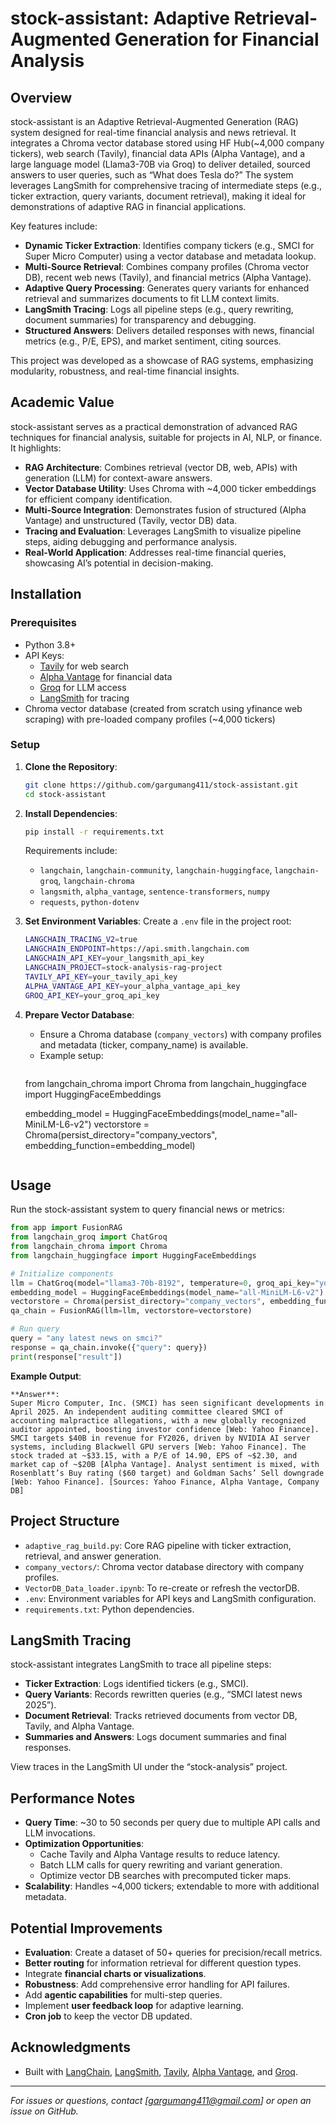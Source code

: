 # stock-assistant: Adaptive Retrieval-Augmented Generation for Financial Analysis

## Overview
stock-assistant is an Adaptive Retrieval-Augmented Generation (RAG) system designed for real-time financial analysis and news retrieval. It integrates a Chroma vector database stored using HF Hub(~4,000 company tickers), web search (Tavily), financial data APIs (Alpha Vantage), and a large language model (Llama3-70B via Groq) to deliver detailed, sourced answers to user queries, such as “What does Tesla do?” The system leverages LangSmith for comprehensive tracing of intermediate steps (e.g., ticker extraction, query variants, document retrieval), making it ideal for demonstrations of adaptive RAG in financial applications.

Key features include:
- **Dynamic Ticker Extraction**: Identifies company tickers (e.g., SMCI for Super Micro Computer) using a vector database and metadata lookup.
- **Multi-Source Retrieval**: Combines company profiles (Chroma vector DB), recent web news (Tavily), and financial metrics (Alpha Vantage).
- **Adaptive Query Processing**: Generates query variants for enhanced retrieval and summarizes documents to fit LLM context limits.
- **LangSmith Tracing**: Logs all pipeline steps (e.g., query rewriting, document summaries) for transparency and debugging.
- **Structured Answers**: Delivers detailed responses with news, financial metrics (e.g., P/E, EPS), and market sentiment, citing sources.

This project was developed as a showcase of RAG systems, emphasizing modularity, robustness, and real-time financial insights.

## Academic Value
stock-assistant serves as a practical demonstration of advanced RAG techniques for financial analysis, suitable for projects in AI, NLP, or finance. It highlights:
- **RAG Architecture**: Combines retrieval (vector DB, web, APIs) with generation (LLM) for context-aware answers.
- **Vector Database Utility**: Uses Chroma with ~4,000 ticker embeddings for efficient company identification.
- **Multi-Source Integration**: Demonstrates fusion of structured (Alpha Vantage) and unstructured (Tavily, vector DB) data.
- **Tracing and Evaluation**: Leverages LangSmith to visualize pipeline steps, aiding debugging and performance analysis.
- **Real-World Application**: Addresses real-time financial queries, showcasing AI’s potential in decision-making.

## Installation

### Prerequisites
- Python 3.8+
- API Keys:
  - [Tavily](https://app.tavily.com/) for web search
  - [Alpha Vantage](https://www.alphavantage.co/) for financial data
  - [Groq](https://console.groq.com/) for LLM access
  - [LangSmith](https://smith.langchain.com/) for tracing
- Chroma vector database (created from scratch using yfinance web scraping) with pre-loaded company profiles (~4,000 tickers)

### Setup
1. **Clone the Repository**:
   ```bash
   git clone https://github.com/gargumang411/stock-assistant.git
   cd stock-assistant
   ```

2. **Install Dependencies**:
   ```bash
   pip install -r requirements.txt
   ```
   Requirements include:
   - `langchain`, `langchain-community`, `langchain-huggingface`, `langchain-groq`, `langchain-chroma`
   - `langsmith`, `alpha_vantage`, `sentence-transformers`, `numpy`
   - `requests`, `python-dotenv`

3. **Set Environment Variables**:
   Create a `.env` file in the project root:
   ```bash
   LANGCHAIN_TRACING_V2=true
   LANGCHAIN_ENDPOINT=https://api.smith.langchain.com
   LANGCHAIN_API_KEY=your_langsmith_api_key
   LANGCHAIN_PROJECT=stock-analysis-rag-project
   TAVILY_API_KEY=your_tavily_api_key
   ALPHA_VANTAGE_API_KEY=your_alpha_vantage_api_key
   GROQ_API_KEY=your_groq_api_key
   ```

4. **Prepare Vector Database**:
   - Ensure a Chroma database (`company_vectors`) with company profiles and metadata (ticker, company_name) is available.
   - Example setup:
     ```python
    from langchain_chroma import Chroma
    from langchain_huggingface import HuggingFaceEmbeddings
     
        
    embedding_model = HuggingFaceEmbeddings(model_name="all-MiniLM-L6-v2")
    vectorstore = Chroma(persist_directory="company_vectors", embedding_function=embedding_model)
     ```

## Usage
Run the stock-assistant system to query financial news or metrics:

```python
from app import FusionRAG
from langchain_groq import ChatGroq
from langchain_chroma import Chroma
from langchain_huggingface import HuggingFaceEmbeddings

# Initialize components
llm = ChatGroq(model="llama3-70b-8192", temperature=0, groq_api_key="your_groq_api_key")
embedding_model = HuggingFaceEmbeddings(model_name="all-MiniLM-L6-v2")
vectorstore = Chroma(persist_directory="company_vectors", embedding_function=embedding_model)
qa_chain = FusionRAG(llm=llm, vectorstore=vectorstore)

# Run query
query = "any latest news on smci?"
response = qa_chain.invoke({"query": query})
print(response["result"])
```

**Example Output**:
```
**Answer**:
Super Micro Computer, Inc. (SMCI) has seen significant developments in April 2025. An independent auditing committee cleared SMCI of accounting malpractice allegations, with a new globally recognized auditor appointed, boosting investor confidence [Web: Yahoo Finance]. SMCI targets $40B in revenue for FY2026, driven by NVIDIA AI server systems, including Blackwell GPU servers [Web: Yahoo Finance]. The stock traded at ~$33.15, with a P/E of 14.90, EPS of ~$2.30, and market cap of ~$20B [Alpha Vantage]. Analyst sentiment is mixed, with Rosenblatt’s Buy rating ($60 target) and Goldman Sachs’ Sell downgrade [Web: Yahoo Finance]. [Sources: Yahoo Finance, Alpha Vantage, Company DB]
```

## Project Structure
- `adaptive_rag_build.py`: Core RAG pipeline with ticker extraction, retrieval, and answer generation.
- `company_vectors/`: Chroma vector database directory with company profiles.
- `VectorDB_Data_loader.ipynb`: To re-create or refresh the vectorDB.
- `.env`: Environment variables for API keys and LangSmith configuration.
- `requirements.txt`: Python dependencies.

## LangSmith Tracing
stock-assistant integrates LangSmith to trace all pipeline steps:
- **Ticker Extraction**: Logs identified tickers (e.g., SMCI).
- **Query Variants**: Records rewritten queries (e.g., “SMCI latest news 2025”).
- **Document Retrieval**: Tracks retrieved documents from vector DB, Tavily, and Alpha Vantage.
- **Summaries and Answers**: Logs document summaries and final responses.

View traces in the LangSmith UI under the “stock-analysis” project.

## Performance Notes
- **Query Time**: ~30 to 50 seconds per query due to multiple API calls and LLM invocations.
- **Optimization Opportunities**:
  - Cache Tavily and Alpha Vantage results to reduce latency.
  - Batch LLM calls for query rewriting and variant generation.
  - Optimize vector DB searches with precomputed ticker maps.
- **Scalability**: Handles ~4,000 tickers; extendable to more with additional metadata.

## Potential Improvements
- **Evaluation**: Create a dataset of 50+ queries for precision/recall metrics.
- **Better routing** for information retrieval for different question types.
- Integrate **financial charts or visualizations**.
- **Robustness**: Add comprehensive error handling for API failures.
- Add **agentic capabilities** for multi-step queries.
- Implement **user feedback loop** for adaptive learning.
- **Cron job** to keep the vector DB updated.


## Acknowledgments
- Built with [LangChain](https://www.langchain.com/), [LangSmith](https://smith.langchain.com/), [Tavily](https://tavily.com/), [Alpha Vantage](https://www.alphavantage.co/), and [Groq](https://groq.com/).

---

*For issues or questions, contact [gargumang411@gmail.com] or open an issue on GitHub.*
